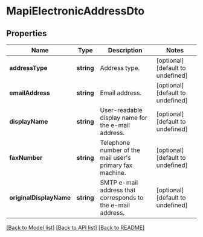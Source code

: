 # MapiElectronicAddressDto

## Properties
Name | Type | Description | Notes
------------ | ------------- | ------------- | -------------
**addressType** | **string** | Address type.              | [optional] [default to undefined]
**emailAddress** | **string** | Email address.              | [optional] [default to undefined]
**displayName** | **string** | User-readable display name for the e-mail address.              | [optional] [default to undefined]
**faxNumber** | **string** | Telephone number of the mail user's primary fax machine.              | [optional] [default to undefined]
**originalDisplayName** | **string** | SMTP e-mail address that  corresponds to the e-mail address.              | [optional] [default to undefined]



[[Back to Model list]](README.md#documentation-for-models) [[Back to API list]](README.md#documentation-for-api-endpoints) [[Back to README]](README.md)
